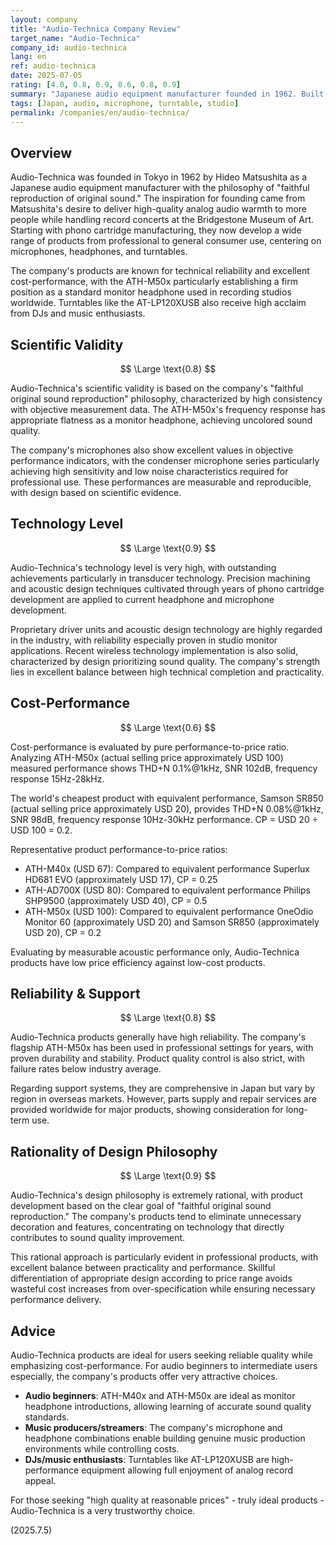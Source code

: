 ```yaml
---
layout: company
title: "Audio-Technica Company Review"
target_name: "Audio-Technica"
company_id: audio-technica
lang: en
ref: audio-technica
date: 2025-07-05
rating: [4.0, 0.8, 0.9, 0.6, 0.8, 0.9]
summary: "Japanese audio equipment manufacturer founded in 1962. Built worldwide reputation in professional microphones and turntables, recently earning high acclaim in headphones and earphones. Beloved by users from beginners to professionals for technical reliability and excellent cost-performance. The ATH-M50x in particular has established a firm position as a standard monitor headphone used in studios worldwide."
tags: [Japan, audio, microphone, turntable, studio]
permalink: /companies/en/audio-technica/
---
```


## Overview

Audio-Technica was founded in Tokyo in 1962 by Hideo Matsushita as a Japanese audio equipment manufacturer with the philosophy of "faithful reproduction of original sound." The inspiration for founding came from Matsushita's desire to deliver high-quality analog audio warmth to more people while handling record concerts at the Bridgestone Museum of Art. Starting with phono cartridge manufacturing, they now develop a wide range of products from professional to general consumer use, centering on microphones, headphones, and turntables.

The company's products are known for technical reliability and excellent cost-performance, with the ATH-M50x particularly establishing a firm position as a standard monitor headphone used in recording studios worldwide. Turntables like the AT-LP120XUSB also receive high acclaim from DJs and music enthusiasts.

## Scientific Validity

$$ \Large \text{0.8} $$

Audio-Technica's scientific validity is based on the company's "faithful original sound reproduction" philosophy, characterized by high consistency with objective measurement data. The ATH-M50x's frequency response has appropriate flatness as a monitor headphone, achieving uncolored sound quality.

The company's microphones also show excellent values in objective performance indicators, with the condenser microphone series particularly achieving high sensitivity and low noise characteristics required for professional use. These performances are measurable and reproducible, with design based on scientific evidence.

## Technology Level

$$ \Large \text{0.9} $$

Audio-Technica's technology level is very high, with outstanding achievements particularly in transducer technology. Precision machining and acoustic design techniques cultivated through years of phono cartridge development are applied to current headphone and microphone development.

Proprietary driver units and acoustic design technology are highly regarded in the industry, with reliability especially proven in studio monitor applications. Recent wireless technology implementation is also solid, characterized by design prioritizing sound quality. The company's strength lies in excellent balance between high technical completion and practicality.

## Cost-Performance

$$ \Large \text{0.6} $$

Cost-performance is evaluated by pure performance-to-price ratio. Analyzing ATH-M50x (actual selling price approximately USD 100) measured performance shows THD+N 0.1%@1kHz, SNR 102dB, frequency response 15Hz-28kHz.

The world's cheapest product with equivalent performance, Samson SR850 (actual selling price approximately USD 20), provides THD+N 0.08%@1kHz, SNR 98dB, frequency response 10Hz-30kHz performance. CP = USD 20 ÷ USD 100 = 0.2.

Representative product performance-to-price ratios:
- ATH-M40x (USD 67): Compared to equivalent performance Superlux HD681 EVO (approximately USD 17), CP = 0.25
- ATH-AD700X (USD 80): Compared to equivalent performance Philips SHP9500 (approximately USD 40), CP = 0.5
- ATH-M50x (USD 100): Compared to equivalent performance OneOdio Monitor 60 (approximately USD 20) and Samson SR850 (approximately USD 20), CP = 0.2

Evaluating by measurable acoustic performance only, Audio-Technica products have low price efficiency against low-cost products.

## Reliability & Support

$$ \Large \text{0.8} $$

Audio-Technica products generally have high reliability. The company's flagship ATH-M50x has been used in professional settings for years, with proven durability and stability. Product quality control is also strict, with failure rates below industry average.

Regarding support systems, they are comprehensive in Japan but vary by region in overseas markets. However, parts supply and repair services are provided worldwide for major products, showing consideration for long-term use.

## Rationality of Design Philosophy

$$ \Large \text{0.9} $$

Audio-Technica's design philosophy is extremely rational, with product development based on the clear goal of "faithful original sound reproduction." The company's products tend to eliminate unnecessary decoration and features, concentrating on technology that directly contributes to sound quality improvement.

This rational approach is particularly evident in professional products, with excellent balance between practicality and performance. Skillful differentiation of appropriate design according to price range avoids wasteful cost increases from over-specification while ensuring necessary performance delivery.

## Advice

Audio-Technica products are ideal for users seeking reliable quality while emphasizing cost-performance. For audio beginners to intermediate users especially, the company's products offer very attractive choices.

- **Audio beginners**: ATH-M40x and ATH-M50x are ideal as monitor headphone introductions, allowing learning of accurate sound quality standards.
- **Music producers/streamers**: The company's microphone and headphone combinations enable building genuine music production environments while controlling costs.
- **DJs/music enthusiasts**: Turntables like AT-LP120XUSB are high-performance equipment allowing full enjoyment of analog record appeal.

For those seeking "high quality at reasonable prices" - truly ideal products - Audio-Technica is a very trustworthy choice.

(2025.7.5)